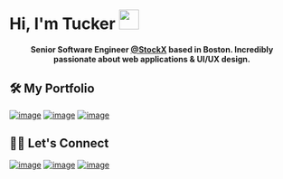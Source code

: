 Hi, I'm Tucker <img src="https://media.giphy.com/media/hvRJCLFzcasrR4ia7z/giphy.gif" width="35">
===============

<h4 align="center"> Senior Software Engineer <a href="https://github.com/stockx">@StockX</a> based in Boston. Incredibly passionate about web applications & UI/UX design. </h4>

## 🛠️ My Portfolio
[![image](https://img.shields.io/badge/Personal%20Website%20&%20Blog-234F1E?style=for-the-badge&logo=windowsterminal&labelColor=234F1E)](https://tuckermassad.com)
[![image](https://img.shields.io/badge/Codepen%20Profile-333333?style=for-the-badge&logo=codepen&labelColor=333333)](https://codepen.io/tuckermassad)
[![image](https://img.shields.io/badge/Financhle%20%28The%20Wordle%20of%20Finance%29-DE970B?style=for-the-badge&labelColor=DE970B)](https://financhle.com)


## 🙋‍♂️ Let's Connect

[![image](https://img.shields.io/badge/LinkedIn-0077B5?style=for-the-badge&logo=linkedin&logoColor=white)](https://www.linkedin.com/in/TuckerMassad/)
[![image](https://img.shields.io/badge/Twitter-1DA1F2?style=for-the-badge&logo=twitter&logoColor=white)](https://twitter.com/TuckerCodes)
[![image](https://img.shields.io/badge/Gmail-D14836?style=for-the-badge&logo=gmail&logoColor=white)](mailto:tuckermassad@gmail.com)
